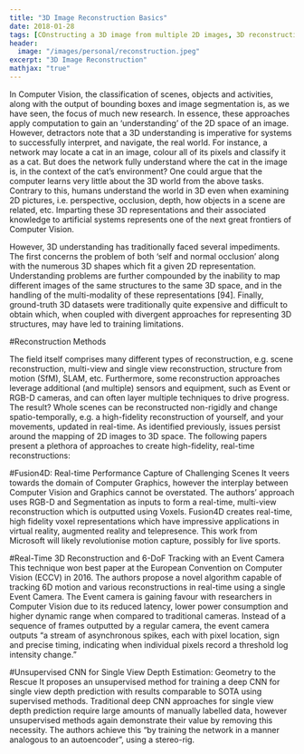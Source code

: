 ```yaml
---
title: "3D Image Reconstruction Basics"
date: 2018-01-28
tags: [COnstructing a 3D image from multiple 2D images, 3D reconstruction, Image Reconstruction]
header:
  image: "/images/personal/reconstruction.jpeg"
excerpt: "3D Image Reconstruction"
mathjax: "true"
---
```


In Computer Vision, the classification of scenes, objects and activities, along with the output of bounding boxes and image segmentation is, as we have seen, the focus of much new research. In essence, these approaches apply computation to gain an ‘understanding’ of the 2D space of an image. However, detractors note that a 3D understanding is imperative for systems to successfully interpret, and navigate, the real world.
For instance, a network may locate a cat in an image, colour all of its pixels and classify it as a cat. But does the network fully understand where the cat in the image is, in the context of the cat’s environment?
One could argue that the computer learns very little about the 3D world from the above tasks. Contrary to this, humans understand the world in 3D even when examining 2D pictures, i.e. perspective, occlusion, depth, how objects in a scene are related, etc. Imparting these 3D representations and their associated knowledge to artificial systems represents one of the next great frontiers of Computer Vision.

However, 3D understanding has traditionally faced several impediments. The first concerns the problem of both ‘self and normal occlusion’ along with the numerous 3D shapes which fit a given 2D representation. Understanding problems are further compounded by the inability to map different images of the same structures to the same 3D space, and in the handling of the multi-modality of these representations [94]. Finally, ground-truth 3D datasets were traditionally quite expensive and difficult to obtain which, when coupled with divergent approaches for representing 3D structures, may have led to training limitations.

#Reconstruction Methods

The field itself comprises many different types of reconstruction, e.g. scene reconstruction, multi-view and single view reconstruction, structure from motion (SfM), SLAM, etc. Furthermore, some reconstruction approaches leverage additional (and multiple) sensors and equipment, such as Event or RGB-D cameras, and can often layer multiple techniques to drive progress.
The result? Whole scenes can be reconstructed non-rigidly and change spatio-temporally, e.g. a high-fidelity reconstruction of yourself, and your movements, updated in real-time.
As identified previously, issues persist around the mapping of 2D images to 3D space. The following papers present a plethora of approaches to create high-fidelity, real-time reconstructions:

#Fusion4D: Real-time Performance Capture of Challenging Scenes 
It veers towards the domain of Computer Graphics, however the interplay between Computer Vision and Graphics cannot be overstated. The authors’ approach uses RGB-D and Segmentation as inputs to form a real-time, multi-view reconstruction which is outputted using Voxels.
Fusion4D creates real-time, high fidelity voxel representations which have impressive applications in virtual reality, augmented reality and telepresence. This work from Microsoft will likely revolutionise motion capture, possibly for live sports.

#Real-Time 3D Reconstruction and 6-DoF Tracking with an Event Camera 
This technique won best paper at the European Convention on Computer Vision (ECCV) in 2016. The authors propose a novel algorithm capable of tracking 6D motion and various reconstructions in real-time using a single Event Camera.
The Event camera is gaining favour with researchers in Computer Vision due to its reduced latency, lower power consumption and higher dynamic range when compared to traditional cameras. Instead of a sequence of frames outputted by a regular camera, the event camera outputs “a stream of asynchronous spikes, each with pixel location, sign and precise timing, indicating when individual pixels record a threshold log intensity change.” 

#Unsupervised CNN for Single View Depth Estimation: Geometry to the Rescue
 It proposes an unsupervised method for training a deep CNN for single view depth prediction with results comparable to SOTA using supervised methods. Traditional deep CNN approaches for single view depth prediction require large amounts of manually labelled data, however unsupervised methods again demonstrate their value by removing this necessity. The authors achieve this “by training the network in a manner analogous to an autoencoder”, using a stereo-rig.